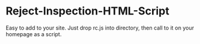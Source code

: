 # Reject-Inspection-HTML-Script


Easy to add to your site. Just drop rc.js into directory, then call to it on your homepage as a script.
<br><br>
<script src="*path*/rc.js"></script>
